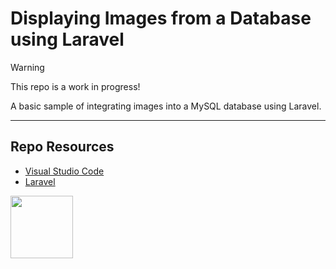 # Displaying Images from a Database using Laravel

> [!Warning]  
> This repo is a work in progress!

A basic sample of integrating images into a MySQL database using Laravel.

***

## Repo Resources

* [Visual Studio Code](https://code.visualstudio.com/)
* [Laravel](https://laravel.com/)

<a href="https://codeadam.ca">
<img src="https://codeadam.ca/images/code-block.png" width="100">
</a>
